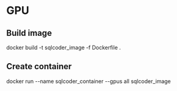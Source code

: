 # GPU
## Build image
docker build -t sqlcoder_image -f Dockerfile .

## Create container
docker run --name sqlcoder_container --gpus all sqlcoder_image